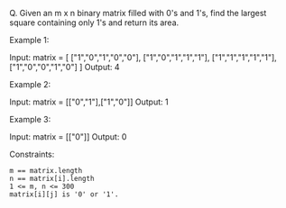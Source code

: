Q. Given an m x n binary matrix filled with 0's and 1's, find the largest square containing only 1's and return its area.

Example 1:

Input: matrix = 
[
    ["1","0","1","0","0"],
    ["1","0","1","1","1"],
    ["1","1","1","1","1"],
    ["1","0","0","1","0"]
]
Output: 4

Example 2:

Input: matrix = [["0","1"],["1","0"]]
Output: 1

Example 3:

Input: matrix = [["0"]]
Output: 0

Constraints:

    m == matrix.length
    n == matrix[i].length
    1 <= m, n <= 300
    matrix[i][j] is '0' or '1'.
